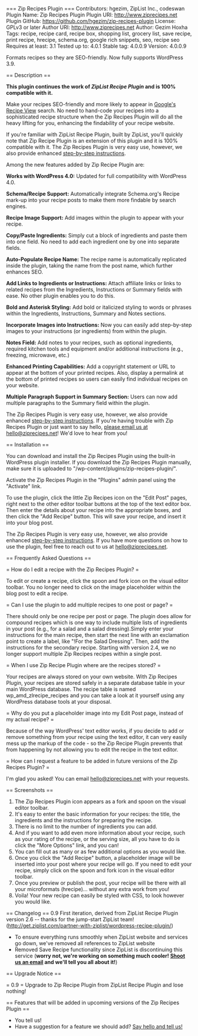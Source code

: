 === Zip Recipes Plugin ===
Contributors: hgezim, ZipList Inc., codeswan
Plugin Name: Zip Recipes Plugin
Plugin URI: http://www.ziprecipes.net
Plugin GitHub: https://github.com/hgezim/zip-recipes-plugin
License: GPLv3 or later
Author URI: http://www.ziprecipes.net
Author: Gezim Hoxha
Tags: recipe, recipe card, recipe box, shopping list, grocery list, save recipe, print recipe, hrecipe, schema.org, google rich snippets, seo, recipe seo
Requires at least: 3.1
Tested up to: 4.0.1
Stable tag: 4.0.0.9
Version: 4.0.0.9

Formats recipes so they are SEO-friendly. Now fully supports WordPress 3.9.

== Description ==

**This plugin continues the work of *ZipList Recipe Plugin* and is 100% compatible with it.**

Make your recipes SEO-friendly and more likely to appear in [Google's Recipe View](http://googleblog.blogspot.com/2011/02/slice-and-dice-your-recipe-search.html) search. No need to hand-code your recipes into a sophisticated recipe structure when the Zip Recipes Plugin will do all the heavy lifting for you, enhancing the findability of your recipe website.

If you're familiar with ZipList Recipe Plugin, built by ZipList, you'll quickly note that Zip Recipe Plugin is an extension of this plugin and it is 100% compatible with it. The Zip Recipes Plugin is very easy use, however, we also provide enhanced [step-by-step instructions](http://marketing.ziplist.com.s3.amazonaws.com/plugin_instructions.pdf). 

Among the new features added by Zip Recipe Plugin are:

**Works with WordPress 4.0:** Updated for full compatibility with WordPress 4.0.

**Schema/Recipe Support:** Automatically integrate Schema.org's Recipe mark-up into your recipe posts to make them more findable by search engines. 

**Recipe Image Support:** Add images within the plugin to appear with your recipe.

**Copy/Paste Ingredients:** Simply cut a block of ingredients and paste them into one field. No need to add each ingredient one by one into separate fields.

**Auto-Populate Recipe Name:** The recipe name is automatically replicated inside the plugin, taking the name from the post name, which further enhances SEO.

**Add Links to Ingredients or Instructions:** Attach affiliate links or links to related recipes from the Ingredients, Instructions or Summary fields with ease. No other plugin enables you to do this.

**Bold and Asterisk Styling:** Add bold or italicized styling to words or phrases within the Ingredients, Instructions, Summary and Notes sections. 

**Incorporate Images into Instructions:** Now you can easily add step-by-step images to your instructions (or ingredients) from within the plugin.

**Notes Field:** Add notes to your recipes, such as optional ingredients, required kitchen tools and equipment and/or additional instructions (e.g., freezing, microwave, etc.)

**Enhanced Printing Capabilities:** Add a copyright statement or URL to appear at the bottom of your printed recipes. Also, display a permalink at the bottom of printed recipes so users can easily find individual recipes on your website.

**Multiple Paragraph Support in Summary Section:** Users can now add multiple paragraphs to the Summary field within the plugin.

The Zip Recipes Plugin is very easy use, however, we also provide enhanced [step-by-step instructions](http://marketing.ziplist.com.s3.amazonaws.com/plugin_instructions.pdf). If you're having trouble with Zip Recipes Plugin or just want to say hello, [please email us at hello@ziprecipes.net](mailto:help@ziprecipes.net)! We'd love to hear from you!

== Installation ==

You can download and install the Zip Recipes Plugin using the built-in WordPress plugin installer. If you download the Zip Recipes Plugin manually, make sure it is uploaded to "/wp-content/plugins/zip-recipes-plugin/".

Activate the Zip Recipes Plugin in the "Plugins" admin panel using the "Activate" link.

To use the plugin, click the little Zip Recipes icon on the "Edit Post" pages, right next to the other editor toolbar buttons at the top of the text editor box. Then enter the details about your recipe into the appropriate boxes, and then click the "Add Recipe" button. This will save your recipe, and insert it into your blog post.

The Zip Recipes Plugin is very easy use, however, we also provide enhanced [step-by-step instructions](http://marketing.ziplist.com.s3.amazonaws.com/plugin_instructions.pdf). If you have more questions on how to use the plugin, feel free to reach out to us at [hello@ziprecipes.net](mailto:hello@ziprecipes.net).

== Frequently Asked Questions ==

= How do I edit a recipe with the Zip Recipes Plugin? =

To edit or create a recipe, click the spoon and fork icon on the visual editor toolbar. You no longer need to click on the image placeholder within the blog post to edit a recipe.

= Can I use the plugin to add multiple recipes to one post or page? =

There should only be one recipe per post or page. The plugin does allow for compound recipes which is one way to include multiple lists of ingredients in your post (e.g., for a salad and a salad dressing).Simply enter your instructions for the main recipe, then start the next line with an exclamation point to create a label, like "!For the Salad Dressing". Then, add the instructions for the secondary recipe. Starting with version 2.4, we no longer support multiple Zip Recipes recipes within a single post.

= When I use Zip Recipe Plugin where are the recipes stored? =

Your recipes are always stored on your own website. With Zip Recipes Plugin, your recipes are stored safely in a separate database table in your main WordPress database. The recipe table is named wp_amd_zlrecipe_recipes and you can take a look at it yourself using any WordPress database tools at your disposal.

= Why do you put a placeholder image into my Edit Post page, instead of my actual recipe? =

Because of the way WordPress' text editor works, if you decide to add or remove something from your recipe using the text editor, it can very easily mess up the markup of the code - so the Zip Recipe Plugin prevents that from happening by not allowing you to edit the recipe in the text editor.

= How can I request a feature to be added in future versions of the Zip Recipes Plugin? =

I'm glad you asked! You can email [hello@ziprecipes.net](mailto:hello@ziprecipes.net) with your requests.



== Screenshots ==

1. The Zip Recipes Plugin icon appears as a fork and spoon on the visual editor toolbar.
2. It's easy to enter the basic information for your recipes: the title, the ingredients and the instructions for preparing the recipe.
3. There is no limit to the number of ingredients you can add.
4. And if you want to add even more information about your recipe, such as your rating of the recipe, or the serving size, all you have to do is click the "More Options" link, and you can!
5. You can fill out as many or as few additional options as you would like.
6. Once you click the "Add Recipe" button, a placeholder image will be inserted into your post where your recipe will go. If you need to edit your recipe, simply click on the spoon and fork icon in the visual editor toolbar.
7. Once you preview or publish the post, your recipe will be there with all your microformats (hrecipe)... without any extra work from you!
8. Voila! Your new recipe can easily be styled with CSS, to look however you would like.

== Changelog ==
0.9 First iteration, derived from ZipList Recipe Plugin version 2.6 -- thanks for the jump-start ZipList team!  (http://get.ziplist.com/partner-with-ziplist/wordpress-recipe-plugin/)

* To ensure everything runs smoothly when ZipList website and services go down, we've removed all references to ZipList website
* Removed Save Recipe functionality since ZipList is discontinuing this service (**worry not, we're working on something much cooler! [Shoot us an email](mailto:hello@ziprecipes.net) and we'll tell you all about it!**)

== Upgrade Notice ==

= 0.9 =
Upgrade to Zip Recipe Plugin from ZipList Recipe Plugin and lose nothing!

== Features that will be added in upcoming versions of the Zip Recipes Plugin ==

* You tell us!
* Have a suggestion for a feature we should add? [Say hello and tell us!](mailto:hello@ziprecipes.net)
